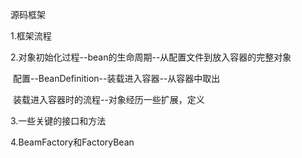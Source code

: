 源码框架

1.框架流程

2.对象初始化过程--bean的生命周期--从配置文件到放入容器的完整对象

​	配置--BeanDefinition--装载进入容器--从容器中取出

​	装载进入容器时的流程--对象经历一些扩展，定义

3.一些关键的接口和方法

4.BeamFactory和FactoryBean